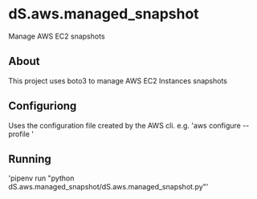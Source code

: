 # dS.aws.managed_snapshot
Manage AWS EC2 snapshots

## About

This project uses boto3 to manage AWS EC2 Instances snapshots

## Configuriong

Uses the configuration file created by the AWS cli. e.g.
'aws configure --profile <profile>'

## Running

'pipenv run "python dS.aws.managed_snapshot/dS.aws.managed_snapshot.py"'
